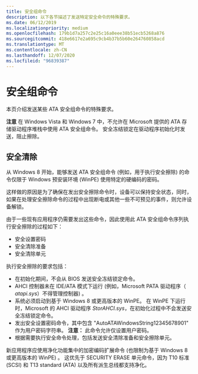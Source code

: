 ```yaml
---
title: 安全组命令
description: 以下各节描述了发送特定安全命令的特殊要求。
ms.date: 06/12/2019
ms.localizationpriority: medium
ms.openlocfilehash: 179b1d7a257c2e25c16a0eee38b51ecb5268a876
ms.sourcegitcommit: 418e6617e2a695c9cb4b37b5b60e264760858acd
ms.translationtype: MT
ms.contentlocale: zh-CN
ms.lasthandoff: 12/07/2020
ms.locfileid: "96839387"
---
```

# <a name="security-group-commands"></a>安全组命令

本页介绍发送某些 ATA 安全组命令的特殊要求。

**注意**  在 Windows Vista 和 Windows 7 中，不允许在 Microsoft 提供的 ATA 存储驱动程序堆栈中使用 ATA 安全组命令。 安全冻结锁定在驱动程序初始化时发送，阻止擦除。

## <a name="secure-erase"></a>安全清除

从 Windows 8 开始，能够发送 ATA 安全组命令 (例如，用于执行安全擦除) 的命令仅限于 Windows 预安装环境 (WinPE) 使用特定的硬编码的密码。

这样做的原因是为了确保在发出安全擦除命令时，设备可以保持安全状态，同时，如果在处理安全擦除命令的过程中出现断电或其他一些不可预见的事件，则允许设备解锁。

由于一些现有应用程序仍需要发出这些命令，因此使用此 ATA 安全组命令序列执行安全擦除的过程如下：

* 安全设置密码
* 安全清除准备
* 安全清除单元

执行安全擦除的要求包括：

* 在初始化期间，不会从 BIOS 发送安全冻结锁定命令。
* AHCI 控制器未在 IDE/ATA 模式下运行 (例如，Microsoft PATA 驱动程序（ *atapi.sys*）不得管理控制器) 。
* 系统必须启动到基于 Windows 8 或更高版本的 WinPE。 在 WinPE 下运行时，Microsoft 的 AHCI 驱动程序 *StorAHCI.sys*，在初始化过程中不会发送安全冻结锁定命令。
* 发出安全设置密码命令，其中包含 "AutoATAWindowsString12345678901" 作为用户密码字符串。 **注意：** 此命令允许仅设置用户密码。
* 根据需要执行安全命令处理，包括发送安全清除准备和安全擦除单元。

新应用程序应使用净化功能集中的加密编码扩展命令 (也限制为基于 Windows 8 或更高版本的 WinPE) 。 这优先于 SECURITY ERASE 单元命令，因为 T10 标准 (SCSI) 和 T13 standard (ATA) 以及所有派生总线都支持净化。
